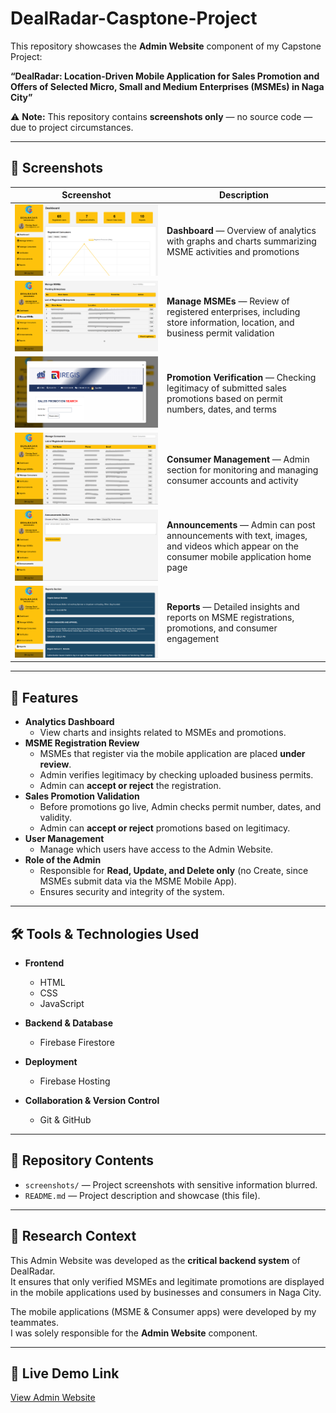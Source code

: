# DealRadar-Casptone-Project

This repository showcases the **Admin Website** component of my Capstone Project:

**“DealRadar: Location-Driven Mobile Application for Sales Promotion and Offers of Selected Micro, Small and Medium Enterprises (MSMEs) in Naga City”**

⚠️ **Note:** This repository contains **screenshots only** — no source code — due to project circumstances.  

---

## 📸 Screenshots

| Screenshot | Description |
|------------|-------------|
| ![Screenshot 1](screenshots/Dealradar-Dashboard.png) | **Dashboard** — Overview of analytics with graphs and charts summarizing MSME activities and promotions |
| ![Screenshot 2](screenshots/Dealradar-MSME.png) | **Manage MSMEs** — Review of registered enterprises, including store information, location, and business permit validation |
| ![Screenshot 3](screenshots/Dealradar-Promo-Review.png) | **Promotion Verification** — Checking legitimacy of submitted sales promotions based on permit numbers, dates, and terms |
| ![Screenshot 4](screenshots/Dealradar-Consumer-Review.png) | **Consumer Management** — Admin section for monitoring and managing consumer accounts and activity |
| ![Screenshot 6](screenshots/Dealradar-Announcement.png) | **Announcements** — Admin can post announcements with text, images, and videos which appear on the consumer mobile application home page |
| ![Screenshot 5](screenshots/Dealradar-Reports.png) | **Reports** — Detailed insights and reports on MSME registrations, promotions, and consumer engagement |

---

## 📌 Features

- **Analytics Dashboard**
  - View charts and insights related to MSMEs and promotions.
- **MSME Registration Review**
  - MSMEs that register via the mobile application are placed **under review**.  
  - Admin verifies legitimacy by checking uploaded business permits.  
  - Admin can **accept or reject** the registration.
- **Sales Promotion Validation**
  - Before promotions go live, Admin checks permit number, dates, and validity.  
  - Admin can **accept or reject** promotions based on legitimacy.  
- **User Management**
  - Manage which users have access to the Admin Website.  
- **Role of the Admin**
  - Responsible for **Read, Update, and Delete only** (no Create, since MSMEs submit data via the MSME Mobile App).  
  - Ensures security and integrity of the system.

---

## 🛠 Tools & Technologies Used

- **Frontend**
  - HTML  
  - CSS  
  - JavaScript  

- **Backend & Database**
  - Firebase Firestore  

- **Deployment**
  - Firebase Hosting  

- **Collaboration & Version Control**
  - Git & GitHub  

---

## 📂 Repository Contents
- `screenshots/` — Project screenshots with sensitive information blurred.  
- `README.md` — Project description and showcase (this file).  

---

## 📄 Research Context
This Admin Website was developed as the **critical backend system** of DealRadar.  
It ensures that only verified MSMEs and legitimate promotions are displayed in the mobile applications used by businesses and consumers in Naga City.  

The mobile applications (MSME & Consumer apps) were developed by my teammates.  
I was solely responsible for the **Admin Website** component.

---

## 🔗 Live Demo Link
[View Admin Website](https://dealradar-consumer.web.app/)
